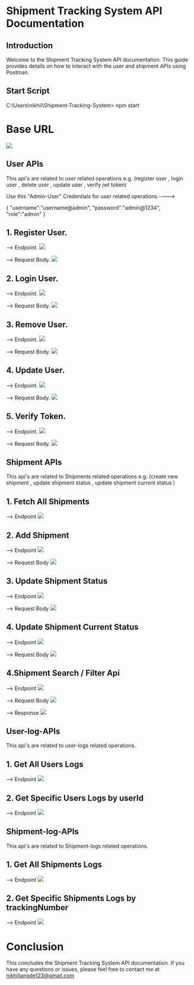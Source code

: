 # Shipment Tracking System API Documentation

## Introduction
Welcome to the Shipment Tracking System API documentation. This guide provides details on how to interact with the user and shipment APIs using Postman.

## Start Script
 C:\Users\nikhil\Shipment-Tracking-System> npm start

# Base URL
<img src='https://nikhil-jangde.github.io/githost/base-url.png'>

## User APIs

This api's are related to user related operations e.g. (register user , login user , delete user , update user , verify jwt token)

Use this "Admin-User" Credentials for user related operations ---->

{
    "username":"username@admin",
    "password":"admin@1234",
    "role":"admin"
}

## 1. Register User.
   
--> Endpoint.
<img src='https://nikhil-jangde.github.io/githost/create-user-endpoint.png'>

--> Request Body.
<img src='https://nikhil-jangde.github.io/githost/register-user-body.png'>

## 2. Login User.
   
--> Endpoint.
<img src='https://nikhil-jangde.github.io/githost/user-login-endpoint.png'>

--> Request Body.
<img src='https://nikhil-jangde.github.io/githost/user-login-body.png'>

## 3. Remove User.
   
--> Endpoint.
<img src='https://nikhil-jangde.github.io/githost/remove-user-endpoint.png'>

--> Request Body.
<img src='https://nikhil-jangde.github.io/githost/remove-user-body.png'>

## 4. Update User.

--> Endpoint.
<img src='https://nikhil-jangde.github.io/githost/update-user-endpoint.png'>

--> Request Body.
<img src='https://nikhil-jangde.github.io/githost/update-user-body.png'>

## 5. Verify Token.
   
--> Endpoint.
<img src='https://nikhil-jangde.github.io/githost/verify-token-endpoint.png'>

--> Request Body.
<img src='https://nikhil-jangde.github.io/githost/verify-token-body.png'>

## Shipment APIs
This api's are related to Shipments related operations e.g. (create new shipment , update shipment status , update shipment current status )

## 1. Fetch All Shipments

   --> Endpoint
   <img src='https://nikhil-jangde.github.io/githost/get-shipment-endpoint.png'>

## 2. Add Shipment

   --> Endpoint
   <img src='https://nikhil-jangde.github.io/githost/add-shipment-endpoint.png'>
   
   --> Request Body
    <img src='https://nikhil-jangde.github.io/githost/add-shipment-body.png'>
    
## 3. Update Shipment Status

   --> Endpoint
    <img src='https://nikhil-jangde.github.io/githost/location-status-update-endpoint.png'>
    
   --> Request Body
    <img src='https://nikhil-jangde.github.io/githost/location-status-updates-body.png'>
    
## 4. Update Shipment Current Status

   --> Endpoint
    <img src='https://nikhil-jangde.github.io/githost/current-status-update-endpoint.png'>
    
   --> Request Body
    <img src='https://nikhil-jangde.github.io/githost/current-statue-update-body.png'>

## 4.Shipment Search / Filter Api

   --> Endpoint
    <img src='https://nikhil-jangde.github.io/githost/search-user-endpoint.png'>
    
   --> Request Body
    <img src='https://nikhil-jangde.github.io/githost/search-user-body.png'>

   --> Response
    <img src='https://nikhil-jangde.github.io/githost/search-user-response.png'>

## User-log-APIs

This api's are related to user-logs related operations.

## 1. Get All Users Logs

   --> Endpoint
    <img src='https://nikhil-jangde.github.io/githost/users-logs-endpoint.png'>

## 2. Get Specific Users Logs by userId

  --> Endpoint
 <img src='https://nikhil-jangde.github.io/githost/user-logsbyid-endpoint.png'>

 ## Shipment-log-APIs

This api's are related to Shipment-logs related operations.

## 1. Get All Shipments Logs

   --> Endpoint
    <img src='https://nikhil-jangde.github.io/githost/all-shipmenr-logs.png'>

## 2. Get Specific Shipments Logs by trackingNumber

  --> Endpoint
 <img src='https://nikhil-jangde.github.io/githost/shipment-logsbyid-endpoint.png'>

 # Conclusion
 
This concludes the Shipment Tracking System API documentation. If you have any questions or issues, please feel free to contact me at nikhiljangde123@gmail.com

